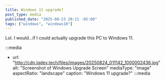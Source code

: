 ```yaml
---
title: Windows 11 upgrade?
post_type: media
published_date: "2025-08-23 20:11 -05:00"
tags: ["windows", "windows10"]
---
```


Lol. I would...if I could actually upgrade this PC to Windows 11.

:::media
- url: "http://cdn.lqdev.tech/files/images/20250824_011142_1000002436.jpg"
  alt: "Screenshot of Windows Upgrade Screen"
  mediaType: "image"
  aspectRatio: "landscape"
  caption: "Windows 11 upgrade?"
:::media
